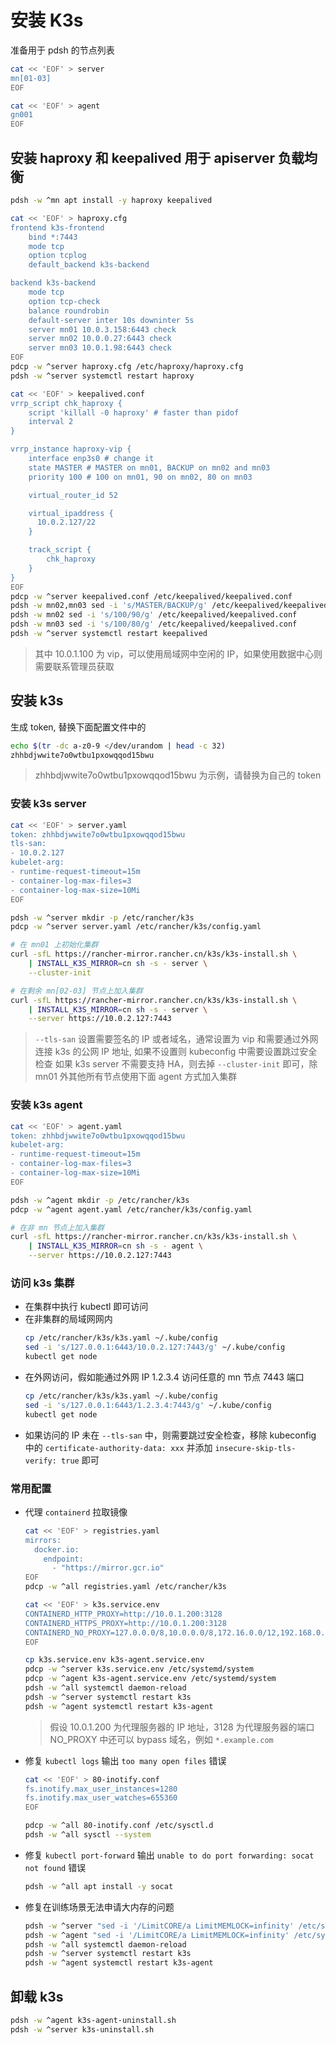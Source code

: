 # 安装 K3s

准备用于 pdsh 的节点列表

```sh
cat << 'EOF' > server
mn[01-03]
EOF

cat << 'EOF' > agent
gn001
EOF
```

## 安装 haproxy 和 keepalived 用于 apiserver 负载均衡

```sh
pdsh -w ^mn apt install -y haproxy keepalived

cat << 'EOF' > haproxy.cfg
frontend k3s-frontend
    bind *:7443
    mode tcp
    option tcplog
    default_backend k3s-backend

backend k3s-backend
    mode tcp
    option tcp-check
    balance roundrobin
    default-server inter 10s downinter 5s
    server mn01 10.0.3.158:6443 check
    server mn02 10.0.0.27:6443 check
    server mn03 10.0.1.98:6443 check
EOF
pdcp -w ^server haproxy.cfg /etc/haproxy/haproxy.cfg
pdsh -w ^server systemctl restart haproxy

cat << 'EOF' > keepalived.conf
vrrp_script chk_haproxy {
    script 'killall -0 haproxy' # faster than pidof
    interval 2
}

vrrp_instance haproxy-vip {
    interface enp3s0 # change it
    state MASTER # MASTER on mn01, BACKUP on mn02 and mn03
    priority 100 # 100 on mn01, 90 on mn02, 80 on mn03

    virtual_router_id 52

    virtual_ipaddress {
      10.0.2.127/22
    }

    track_script {
        chk_haproxy
    }
}
EOF
pdcp -w ^server keepalived.conf /etc/keepalived/keepalived.conf
pdsh -w mn02,mn03 sed -i 's/MASTER/BACKUP/g' /etc/keepalived/keepalived.conf
pdsh -w mn02 sed -i 's/100/90/g' /etc/keepalived/keepalived.conf
pdsh -w mn03 sed -i 's/100/80/g' /etc/keepalived/keepalived.conf
pdsh -w ^server systemctl restart keepalived
```

> 其中 10.0.1.100 为 vip，可以使用局域网中空闲的 IP，如果使用数据中心则需要联系管理员获取

## 安装 k3s

生成 token, 替换下面配置文件中的 <token>

```sh
echo $(tr -dc a-z0-9 </dev/urandom | head -c 32)
zhhbdjwwite7o0wtbu1pxowqqod15bwu
```

> zhhbdjwwite7o0wtbu1pxowqqod15bwu 为示例，请替换为自己的 token

### 安装 k3s server

```sh
cat << 'EOF' > server.yaml
token: zhhbdjwwite7o0wtbu1pxowqqod15bwu
tls-san:
- 10.0.2.127
kubelet-arg:
- runtime-request-timeout=15m
- container-log-max-files=3
- container-log-max-size=10Mi
EOF

pdsh -w ^server mkdir -p /etc/rancher/k3s
pdcp -w ^server server.yaml /etc/rancher/k3s/config.yaml
```

```sh
# 在 mn01 上初始化集群
curl -sfL https://rancher-mirror.rancher.cn/k3s/k3s-install.sh \
	| INSTALL_K3S_MIRROR=cn sh -s - server \
    --cluster-init

# 在剩余 mn[02-03] 节点上加入集群
curl -sfL https://rancher-mirror.rancher.cn/k3s/k3s-install.sh \
	| INSTALL_K3S_MIRROR=cn sh -s - server \
	--server https://10.0.2.127:7443
```

> `--tls-san` 设置需要签名的 IP 或者域名，通常设置为 vip 和需要通过外网连接 k3s 的公网 IP 地址, 如果不设置则 kubeconfig 中需要设置跳过安全检查
> 如果 k3s server 不需要支持 HA，则去掉 `--cluster-init` 即可，除 mn01 外其他所有节点使用下面 agent 方式加入集群

### 安装 k3s agent

```sh
cat << 'EOF' > agent.yaml
token: zhhbdjwwite7o0wtbu1pxowqqod15bwu
kubelet-arg:
- runtime-request-timeout=15m
- container-log-max-files=3
- container-log-max-size=10Mi
EOF

pdsh -w ^agent mkdir -p /etc/rancher/k3s
pdcp -w ^agent agent.yaml /etc/rancher/k3s/config.yaml
```

```sh
# 在非 mn 节点上加入集群
curl -sfL https://rancher-mirror.rancher.cn/k3s/k3s-install.sh \
	| INSTALL_K3S_MIRROR=cn sh -s - agent \
	--server https://10.0.2.127:7443
```

### 访问 k3s 集群

- 在集群中执行 kubectl 即可访问
- 在非集群的局域网网内
  ```sh
  cp /etc/rancher/k3s/k3s.yaml ~/.kube/config
  sed -i 's/127.0.0.1:6443/10.0.2.127:7443/g' ~/.kube/config
  kubectl get node
  ```
- 在外网访问，假如能通过外网 IP 1.2.3.4 访问任意的 mn 节点 7443 端口
  ```sh
  cp /etc/rancher/k3s/k3s.yaml ~/.kube/config
  sed -i 's/127.0.0.1:6443/1.2.3.4:7443/g' ~/.kube/config
  kubectl get node
  ```
- 如果访问的 IP 未在 `--tls-san` 中，则需要跳过安全检查，移除 kubeconfig 中的 `certificate-authority-data: xxx` 并添加 `insecure-skip-tls-verify: true` 即可

### 常用配置

- 代理 `containerd` 拉取镜像

  ```sh
  cat << 'EOF' > registries.yaml
  mirrors:
    docker.io:
      endpoint:
        - "https://mirror.gcr.io"
  EOF
  pdcp -w ^all registries.yaml /etc/rancher/k3s

  cat << 'EOF' > k3s.service.env
  CONTAINERD_HTTP_PROXY=http://10.0.1.200:3128
  CONTAINERD_HTTPS_PROXY=http://10.0.1.200:3128
  CONTAINERD_NO_PROXY=127.0.0.0/8,10.0.0.0/8,172.16.0.0/12,192.168.0.0/16
  EOF

  cp k3s.service.env k3s-agent.service.env
  pdcp -w ^server k3s.service.env /etc/systemd/system
  pdcp -w ^agent k3s-agent.service.env /etc/systemd/system
  pdsh -w ^all systemctl daemon-reload
  pdsh -w ^server systemctl restart k3s
  pdsh -w ^agent systemctl restart k3s-agent
  ```

  > 假设 10.0.1.200 为代理服务器的 IP 地址，3128 为代理服务器的端口
  > NO_PROXY 中还可以 bypass 域名，例如 `*.example.com`

- 修复 `kubectl logs` 输出 `too many open files` 错误

  ```sh
  cat << 'EOF' > 80-inotify.conf
  fs.inotify.max_user_instances=1280
  fs.inotify.max_user_watches=655360
  EOF

  pdcp -w ^all 80-inotify.conf /etc/sysctl.d
  pdsh -w ^all sysctl --system
  ```

- 修复 `kubectl port-forward` 输出 `unable to do port forwarding: socat not found` 错误

  ```sh
  pdsh -w ^all apt install -y socat
  ```

- 修复在训练场景无法申请大内存的问题

  ```sh
  pdsh -w ^server "sed -i '/LimitCORE/a LimitMEMLOCK=infinity' /etc/systemd/system/k3s.service"
  pdsh -w ^agent "sed -i '/LimitCORE/a LimitMEMLOCK=infinity' /etc/systemd/system/k3s-agent.service"
  pdsh -w ^all systemctl daemon-reload
  pdsh -w ^server systemctl restart k3s
  pdsh -w ^agent systemctl restart k3s-agent
  ```

## 卸载 k3s

```sh
pdsh -w ^agent k3s-agent-uninstall.sh
pdsh -w ^server k3s-uninstall.sh
```
